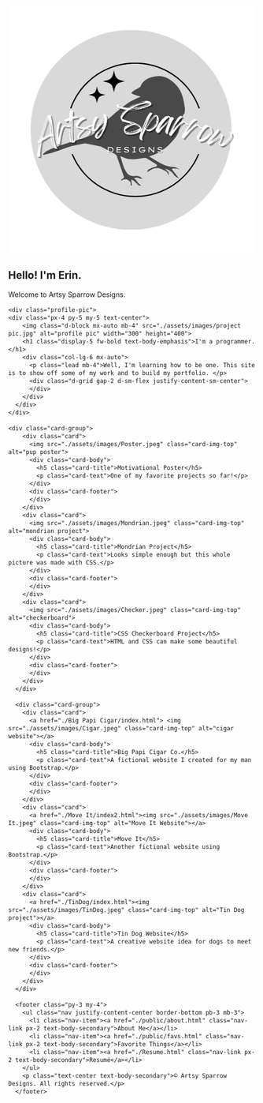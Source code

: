 <!DOCTYPE html>
<html lang="en">

<head>
  <meta charset="UTF-8">
  <meta name="viewport" content="width=device-width, initial-scale=1.0">
  <title>Personal Website</title>

  <link href="https://cdn.jsdelivr.net/npm/bootstrap@5.3.3/dist/css/bootstrap.min.css" rel="stylesheet" integrity="sha384-QWTKZyjpPEjISv5WaRU9OFeRpok6YctnYmDr5pNlyT2bRjXh0JMhjY6hW+ALEwIH" crossorigin="anonymous">
  <style>

    .gradient-background {
  background: linear-gradient(300deg, #cccccc, #868d94, #000000);
  background-size: 180% 180%;
  animation: gradient-animation 18s ease infinite;
}

@keyframes gradient-animation {
  0% {
    background-position: 0% 50%;
  }
  50% {
    background-position: 100% 50%;
  }
  100% {
    background-position: 0% 50%;
  }
}


h1 {
  font-family: "Playwrite AU SA", cursive;
  font-optical-sizing: auto;
  font-weight: 400;
  font-style: normal;
}


p {
  font-family: "Plus Jakarta Sans", sans-serif;
  font-optical-sizing: auto;
} 

li {
  font-family: "Plus Jakarta Sans", sans-serif;
}

  </style>

<link rel="preconnect" href="https://fonts.googleapis.com">
<link rel="preconnect" href="https://fonts.gstatic.com" crossorigin>
<link href="https://fonts.googleapis.com/css2?family=Playwrite+AU+SA:wght@100..400&family=Playwrite+IE:wght@100..400&family=Plus+Jakarta+Sans:ital,wght@0,200..800;1,200..800&display=swap" rel="stylesheet">
</head>

<body>
    <section id="title" class="gradient-background">
    <div class="container col-xxl-8 px-4 py-5">
        <div class="row flex-lg-row-reverse align-items-center g-5 py-5">
          <div class="col-10 col-sm-8 col-lg-6">
            <img src="./assets/images/Circle Artsy Sparrow Circle.png" class="d-block mx-lg-auto img-fluid" alt="Artsy Sparrow Logo" width="700" height="500" loading="lazy">
          </div>
          <div class="col-lg-6">
            <h1 class="display-5 fw-bold text-body-emphasis lh-1 mb-3">Hello! I'm Erin.</h1>
            <p class="lead">Welcome to Artsy Sparrow Designs.</p>
            <div class="d-grid gap-2 d-md-flex justify-content-md-start">
            </div>
          </div>
        </div>
      </div>
    </section>

    <div class="profile-pic">
    <div class="px-4 py-5 my-5 text-center">
        <img class="d-block mx-auto mb-4" src="./assets/images/project pic.jpg" alt="profile pic" width="300" height="400">
        <h1 class="display-5 fw-bold text-body-emphasis">I'm a programmer.</h1>
        <div class="col-lg-6 mx-auto">
          <p class="lead mb-4">Well, I'm learning how to be one. This site is to show off some of my work and to build my portfolio. </p>
          <div class="d-grid gap-2 d-sm-flex justify-content-sm-center">
          </div>
        </div>
      </div>
    </div>

    <div class="card-group">
        <div class="card">
          <img src="./assets/images/Poster.jpeg" class="card-img-top" alt="pup poster">
          <div class="card-body">
            <h5 class="card-title">Motivational Poster</h5>
            <p class="card-text">One of my favorite projects so far!</p>
          </div>
          <div class="card-footer">
          </div>
        </div>
        <div class="card">
          <img src="./assets/images/Mondrian.jpeg" class="card-img-top" alt="mondrian project">
          <div class="card-body">
            <h5 class="card-title">Mondrian Project</h5>
            <p class="card-text">Looks simple enough but this whole picture was made with CSS.</p>
          </div>
          <div class="card-footer">
          </div>
        </div>
        <div class="card">
          <img src="./assets/images/Checker.jpeg" class="card-img-top" alt="checkerboard">
          <div class="card-body">
            <h5 class="card-title">CSS Checkerboard Project</h5>
            <p class="card-text">HTML and CSS can make some beautiful designs!</p>
          </div>
          <div class="card-footer">
          </div>
        </div>
      </div>

      <div class="card-group">
        <div class="card">
          <a href="./Big Papi Cigar/index.html"> <img src="./assets/images/Cigar.jpeg" class="card-img-top" alt="cigar website"></a>
          <div class="card-body">
            <h5 class="card-title">Big Papi Cigar Co.</h5>
            <p class="card-text">A fictional website I created for my man using Bootstrap.</p>
          </div>
          <div class="card-footer">
          </div>
        </div>
        <div class="card">
          <a href="./Move It/index2.html"><img src="./assets/images/Move It.jpeg" class="card-img-top" alt="Move It Website"></a>
          <div class="card-body">
            <h5 class="card-title">Move It</h5>
            <p class="card-text">Another fictional website using Bootstrap.</p>
          </div>
          <div class="card-footer">
          </div>
        </div>
        <div class="card">
          <a href="./TinDog/index.html"><img src="./assets/images/TinDog.jpeg" class="card-img-top" alt="Tin Dog project"></a>
          <div class="card-body">
            <h5 class="card-title">Tin Dog Website</h5>
            <p class="card-text">A creative website idea for dogs to meet new friends.</p>
          </div>
          <div class="card-footer">
          </div>
        </div>
      </div>

      <footer class="py-3 my-4">
        <ul class="nav justify-content-center border-bottom pb-3 mb-3">
          <li class="nav-item"><a href="./public/about.html" class="nav-link px-2 text-body-secondary">About Me</a></li>
          <li class="nav-item"><a href="./public/favs.html" class="nav-link px-2 text-body-secondary">Favorite Things</a></li>
          <li class="nav-item"><a href="./Resume.html" class="nav-link px-2 text-body-secondary">Resumé</a></li>
        </ul>
        <p class="text-center text-body-secondary">© Artsy Sparrow Designs. All rights reserved.</p>
      </footer>




<script src="https://cdn.jsdelivr.net/npm/bootstrap@5.3.3/dist/js/bootstrap.bundle.min.js" integrity="sha384-YvpcrYf0tY3lHB60NNkmXc5s9fDVZLESaAA55NDzOxhy9GkcIdslK1eN7N6jIeHz" crossorigin="anonymous"></script>
</body>

</html>
